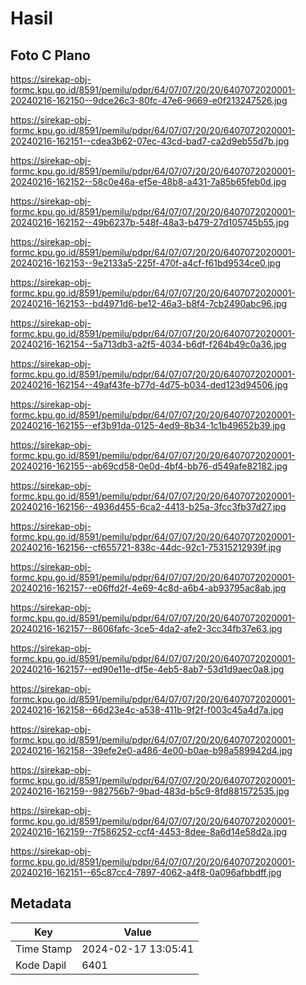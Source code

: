 # Hasil

## Foto C Plano

https://sirekap-obj-formc.kpu.go.id/8591/pemilu/pdpr/64/07/07/20/20/6407072020001-20240216-162150--9dce26c3-80fc-47e6-9669-e0f213247526.jpg

https://sirekap-obj-formc.kpu.go.id/8591/pemilu/pdpr/64/07/07/20/20/6407072020001-20240216-162151--cdea3b62-07ec-43cd-bad7-ca2d9eb55d7b.jpg

https://sirekap-obj-formc.kpu.go.id/8591/pemilu/pdpr/64/07/07/20/20/6407072020001-20240216-162152--58c0e46a-ef5e-48b8-a431-7a85b65feb0d.jpg

https://sirekap-obj-formc.kpu.go.id/8591/pemilu/pdpr/64/07/07/20/20/6407072020001-20240216-162152--49b6237b-548f-48a3-b479-27d105745b55.jpg

https://sirekap-obj-formc.kpu.go.id/8591/pemilu/pdpr/64/07/07/20/20/6407072020001-20240216-162153--9e2133a5-225f-470f-a4cf-f61bd9534ce0.jpg

https://sirekap-obj-formc.kpu.go.id/8591/pemilu/pdpr/64/07/07/20/20/6407072020001-20240216-162153--bd4971d6-be12-46a3-b8f4-7cb2490abc96.jpg

https://sirekap-obj-formc.kpu.go.id/8591/pemilu/pdpr/64/07/07/20/20/6407072020001-20240216-162154--5a713db3-a2f5-4034-b6df-f264b49c0a36.jpg

https://sirekap-obj-formc.kpu.go.id/8591/pemilu/pdpr/64/07/07/20/20/6407072020001-20240216-162154--49af43fe-b77d-4d75-b034-ded123d94506.jpg

https://sirekap-obj-formc.kpu.go.id/8591/pemilu/pdpr/64/07/07/20/20/6407072020001-20240216-162155--ef3b91da-0125-4ed9-8b34-1c1b49652b39.jpg

https://sirekap-obj-formc.kpu.go.id/8591/pemilu/pdpr/64/07/07/20/20/6407072020001-20240216-162155--ab69cd58-0e0d-4bf4-bb76-d549afe82182.jpg

https://sirekap-obj-formc.kpu.go.id/8591/pemilu/pdpr/64/07/07/20/20/6407072020001-20240216-162156--4936d455-6ca2-4413-b25a-3fcc3fb37d27.jpg

https://sirekap-obj-formc.kpu.go.id/8591/pemilu/pdpr/64/07/07/20/20/6407072020001-20240216-162156--cf655721-838c-44dc-92c1-75315212939f.jpg

https://sirekap-obj-formc.kpu.go.id/8591/pemilu/pdpr/64/07/07/20/20/6407072020001-20240216-162157--e06ffd2f-4e69-4c8d-a6b4-ab93795ac8ab.jpg

https://sirekap-obj-formc.kpu.go.id/8591/pemilu/pdpr/64/07/07/20/20/6407072020001-20240216-162157--8606fafc-3ce5-4da2-afe2-3cc34fb37e63.jpg

https://sirekap-obj-formc.kpu.go.id/8591/pemilu/pdpr/64/07/07/20/20/6407072020001-20240216-162157--ed90e11e-df5e-4eb5-8ab7-53d1d9aec0a8.jpg

https://sirekap-obj-formc.kpu.go.id/8591/pemilu/pdpr/64/07/07/20/20/6407072020001-20240216-162158--66d23e4c-a538-411b-9f2f-f003c45a4d7a.jpg

https://sirekap-obj-formc.kpu.go.id/8591/pemilu/pdpr/64/07/07/20/20/6407072020001-20240216-162158--39efe2e0-a486-4e00-b0ae-b98a589942d4.jpg

https://sirekap-obj-formc.kpu.go.id/8591/pemilu/pdpr/64/07/07/20/20/6407072020001-20240216-162159--982756b7-9bad-483d-b5c9-8fd881572535.jpg

https://sirekap-obj-formc.kpu.go.id/8591/pemilu/pdpr/64/07/07/20/20/6407072020001-20240216-162159--7f586252-ccf4-4453-8dee-8a6d14e58d2a.jpg

https://sirekap-obj-formc.kpu.go.id/8591/pemilu/pdpr/64/07/07/20/20/6407072020001-20240216-162151--65c87cc4-7897-4062-a4f8-0a096afbbdff.jpg


## Metadata

| Key        | Value               |
| ---------- | ------------------- |
| Time Stamp | 2024-02-17 13:05:41 |
| Kode Dapil | 6401                |




